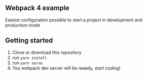 ## Webpack 4 example

Easiest configuration possible to start a project in development and production mode

## Getting started

1. Clone or download this repository
2. run `yarn install`
3. run `yarn serve`
4. You webpack dev server will be reaady, start coding!
